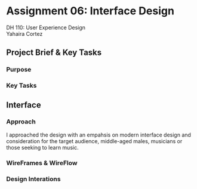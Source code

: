 # Assignment 06: Interface Design
 DH 110: User Experience Design <br>
 Yahaira Cortez
 
 ## Project Brief & Key Tasks

### Purpose

### Key Tasks 

## Interface

### Approach 
I approached the design with an empahsis on modern interface design and consideration for the target audience, middle-aged males, musicians or those seeking to learn music. 

### WireFrames & WireFlow

### Design Interations 

